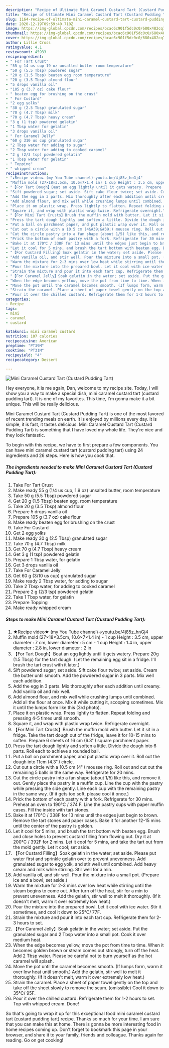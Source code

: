 ```yaml
---
description: "Recipe of Ultimate Mini Caramel Custard Tart (Custard Pudding Tart)"
title: "Recipe of Ultimate Mini Caramel Custard Tart (Custard Pudding Tart)"
slug: 1164-recipe-of-ultimate-mini-caramel-custard-tart-custard-pudding-tart
date: 2020-12-19T09:59:40.710Z
image: https://img-global.cpcdn.com/recipes/bcac6c901f5dc0c0/680x482cq70/mini-caramel-custard-tart-custard-pudding-tart-recipe-main-photo.jpg
thumbnail: https://img-global.cpcdn.com/recipes/bcac6c901f5dc0c0/680x482cq70/mini-caramel-custard-tart-custard-pudding-tart-recipe-main-photo.jpg
cover: https://img-global.cpcdn.com/recipes/bcac6c901f5dc0c0/680x482cq70/mini-caramel-custard-tart-custard-pudding-tart-recipe-main-photo.jpg
author: Lillie Cross
ratingvalue: 4.1
reviewcount: 45933
recipeingredient:
- " For Tart Crust"
- "55 g 14 us cup 19 oz unsalted butter room temperature"
- "50 g (5.5 Tbsp) powdered sugar"
- "20 g (1.5 Tbsp) beaten egg room temperature"
- "20 g (3.5 Tbsp) almond flour"
- "5 drops vanilla oil"
- "105 g (3.7 oz) cake flour"
- " beaten egg for brushing on the crust"
- " For Custard"
- "2 egg yolks"
- "30 g (2.5 Tbsp) granulated sugar"
- "70 g (4.7 Tbsp) milk"
- "70 g (4.7 Tbsp) heavy cream"
- "3 g (1 tsp) powdered gelatin"
- "1 Tbsp water for gelatin"
- "3 drops vanilla oil"
- " For Caramel Jelly"
- "60 g 310 us cup granulated sugar"
- "2 Tbsp water for adding to sugar"
- "2 Tbsp water for adding to cooked caramel"
- "2 g (2/3 tsp) powdered gelatin"
- "1 Tbsp water for gelatin"
- " Topping"
- " whipped cream"
recipeinstructions:
- "★Recipe video★ (my You Tube channel)→youtu.be/4j85z_hnGj4"
- "Muffin mold (27×18×3.5cm, 10.6×7×1.4 in) 1 cup Height : 3.5 cm, upper diameter : 7 cm, lower diameter : 5 cm 1 cup Height : 1.4 in, upper diameter : 2.8 in, lower diameter : 2 in"
- "【For Tart Dough】Beat an egg lightly until it gets watery. Prepare 20g (1.5 Tbsp) for the tart dough. (Let the remaining egg sit in a fridge. I&#39;ll brush the tart crust with it later.)"
- "Sift powdered sugar; set aside. Sift cake flour twice; set aside. Cream the butter until smooth. Add the powdered sugar in 3 parts. Mix well each addition."
- "Add the egg in 3 parts. Mix thoroughly after each addition until creamy. Add vanilla oil and mix well."
- "Add almond flour, and mix well while crushing lumps until combined. Add all the flour at once. Mix it while cutting it, scooping sometimes. Mix it until the lumps form like this (3rd photo)."
- "Place it on plastic wrap. Press lightly to flatten. Repeat folding and pressing 4-5 times until smooth."
- "Square it, and wrap with plastic wrap twice. Refrigerate overnight."
- "【For Mini Tart Crusts】Brush the muffin mold with butter. Let it sit in a fridge. Take the tart dough out of the fridge, leave it for 10-15 mins to soften. Prepare 6 sheets of 16 cm (6.3&#39;&#39;) square parchment paper."
- "Press the tart dough lightly and soften a little. Divide the dough into 6 parts. Roll each to achieve a rounded ball."
- "Put a ball on parchment paper, and put plastic wrap over it. Roll out the dough into 11cm (4.3&#39;&#39;) circle."
- "Cut out a circle with a 10.5 cm (4&#39;&#39;) mousse ring. Roll out and cut out the remaining 5 balls in the same way. Refrigerate for 20 mins."
- "Cut the circle pastry into a fan shape (about 1/5) like this, and remove it out. Gently place the pastry in a muffin cup. Line the cup with the pastry while pressing the side gently. Line each cup with the remaining pastry in the same way. (If it gets too soft, please cool it once.)"
- "Prick the bottom of each pastry with a fork. Refrigerate for 30 mins. Preheat an oven to 190℃ / 374 F. Line the pastry cups with paper muffin cases. Fill the inside with tart stones."
- "Bake it at 170℃ / 338F for 13 mins until the edges just begin to brown. Remove the tart stones and paper cases. Bake it for another 12-15 mins until the center of the pastry is golden."
- "Let it cool for 5 mins, and brush the tart bottom with beaten egg. Brush and close holes to prevent custard filling from flowing out. Dry it at 200℃ / 392F for 2 mins. Let it cool for 5 mins, and take the tart out from the mold gently. Let it cool; set aside."
- "【For Custard Filling】Soak gelatin in the water; set aside. Please put water first and sprinkle gelatin over to prevent unevenness. Add granulated sugar to egg yolk, and stir well until combined. Add heavy cream and milk while stirring. Stir well for a min."
- "Add vanilla oil, and stir well. Pour the mixture into a small pot. (Prepare ice and a bowl; set aside.)"
- "Warm the mixture for 2-3 mins over low heat while stirring until the steam begins to come out. After turn off the heat, stir for a min to prevent unevenness. Add the gelatin, stir well to melt it thoroughly. (If it doesn&#39;t melt, warm it over extremely low heat.)"
- "Pour the mixture into the prepared bowl. Let it cool with ice water. Stir it sometimes, and cool it down to 25℃/ 77F."
- "Strain the mixture and pour it into each tart cup. Refrigerate them for 2-3 hours to set."
- "【For Caramel Jelly】Soak gelatin in the water; set aside. Put the granulated sugar and 2 Tbsp water into a small pot. Cook it over medium heat."
- "When the edge becomes yellow, move the pot from time to time. When it becomes golden brown or steam comes out strongly, turn off the heat. Add 2 Tbsp water. Please be careful not to burn yourself as the hot caramel will splash."
- "Move the pot until the caramel becomes smooth. (If lumps form, warm it over low heat until smooth.) Add the gelatin, stir well to melt it thoroughly. (If it doesn&#39;t melt, warm it over extremely low heat.)"
- "Strain the caramel. Place a sheet of paper towel gently on the top and take off the sheet slowly to remove the scum. (omissible) Cool it down to 35℃/ 95F."
- "Pour it over the chilled custard. Refrigerate them for 1-2 hours to set. Top with whipped cream. Done!"
categories:
- Recipe
tags:
- mini
- caramel
- custard

katakunci: mini caramel custard 
nutrition: 107 calories
recipecuisine: American
preptime: "PT39M"
cooktime: "PT31M"
recipeyield: "4"
recipecategory: Dessert

---
```



![Mini Caramel Custard Tart (Custard Pudding Tart)](https://img-global.cpcdn.com/recipes/bcac6c901f5dc0c0/680x482cq70/mini-caramel-custard-tart-custard-pudding-tart-recipe-main-photo.jpg)

Hey everyone, it is me again, Dan, welcome to my recipe site. Today, I will show you a way to make a special dish, mini caramel custard tart (custard pudding tart). It is one of my favorites. This time, I'm gonna make it a bit unique. This will be really delicious.



Mini Caramel Custard Tart (Custard Pudding Tart) is one of the most favored of recent trending meals on earth. It is enjoyed by millions every day. It is simple, it is fast, it tastes delicious. Mini Caramel Custard Tart (Custard Pudding Tart) is something that I have loved my whole life. They're nice and they look fantastic.


To begin with this recipe, we have to first prepare a few components. You can have mini caramel custard tart (custard pudding tart) using 24 ingredients and 26 steps. Here is how you cook that.

<!--inarticleads1-->

##### The ingredients needed to make Mini Caramel Custard Tart (Custard Pudding Tart):

1. Take  For Tart Crust
1. Make ready 55 g (1/4 us cup, 1.9 oz) unsalted butter, room temperature
1. Take 50 g (5.5 Tbsp) powdered sugar
1. Get 20 g (1.5 Tbsp) beaten egg, room temperature
1. Take 20 g (3.5 Tbsp) almond flour
1. Prepare 5 drops vanilla oil
1. Prepare 105 g (3.7 oz) cake flour
1. Make ready  beaten egg for brushing on the crust
1. Take  For Custard
1. Get 2 egg yolks
1. Make ready 30 g (2.5 Tbsp) granulated sugar
1. Take 70 g (4.7 Tbsp) milk
1. Get 70 g (4.7 Tbsp) heavy cream
1. Get 3 g (1 tsp) powdered gelatin
1. Prepare 1 Tbsp water, for gelatin
1. Get 3 drops vanilla oil
1. Take  For Caramel Jelly
1. Get 60 g (3/10 us cup) granulated sugar
1. Make ready 2 Tbsp water, for adding to sugar
1. Take 2 Tbsp water, for adding to cooked caramel
1. Prepare 2 g (2/3 tsp) powdered gelatin
1. Take 1 Tbsp water, for gelatin
1. Prepare  Topping
1. Make ready  whipped cream




<!--inarticleads2-->

##### Steps to make Mini Caramel Custard Tart (Custard Pudding Tart):

1. ★Recipe video★ (my You Tube channel)→youtu.be/4j85z_hnGj4
1. Muffin mold (27×18×3.5cm, 10.6×7×1.4 in) - 1 cup Height : 3.5 cm, upper diameter : 7 cm, lower diameter : 5 cm - 1 cup Height : 1.4 in, upper diameter : 2.8 in, lower diameter : 2 in
1. 【For Tart Dough】Beat an egg lightly until it gets watery. Prepare 20g (1.5 Tbsp) for the tart dough. (Let the remaining egg sit in a fridge. I&#39;ll brush the tart crust with it later.)
1. Sift powdered sugar; set aside. Sift cake flour twice; set aside. Cream the butter until smooth. Add the powdered sugar in 3 parts. Mix well each addition.
1. Add the egg in 3 parts. Mix thoroughly after each addition until creamy. Add vanilla oil and mix well.
1. Add almond flour, and mix well while crushing lumps until combined. Add all the flour at once. Mix it while cutting it, scooping sometimes. Mix it until the lumps form like this (3rd photo).
1. Place it on plastic wrap. Press lightly to flatten. Repeat folding and pressing 4-5 times until smooth.
1. Square it, and wrap with plastic wrap twice. Refrigerate overnight.
1. 【For Mini Tart Crusts】Brush the muffin mold with butter. Let it sit in a fridge. Take the tart dough out of the fridge, leave it for 10-15 mins to soften. Prepare 6 sheets of 16 cm (6.3&#39;&#39;) square parchment paper.
1. Press the tart dough lightly and soften a little. Divide the dough into 6 parts. Roll each to achieve a rounded ball.
1. Put a ball on parchment paper, and put plastic wrap over it. Roll out the dough into 11cm (4.3&#39;&#39;) circle.
1. Cut out a circle with a 10.5 cm (4&#39;&#39;) mousse ring. Roll out and cut out the remaining 5 balls in the same way. Refrigerate for 20 mins.
1. Cut the circle pastry into a fan shape (about 1/5) like this, and remove it out. Gently place the pastry in a muffin cup. Line the cup with the pastry while pressing the side gently. Line each cup with the remaining pastry in the same way. (If it gets too soft, please cool it once.)
1. Prick the bottom of each pastry with a fork. Refrigerate for 30 mins. Preheat an oven to 190℃ / 374 F. Line the pastry cups with paper muffin cases. Fill the inside with tart stones.
1. Bake it at 170℃ / 338F for 13 mins until the edges just begin to brown. Remove the tart stones and paper cases. Bake it for another 12-15 mins until the center of the pastry is golden.
1. Let it cool for 5 mins, and brush the tart bottom with beaten egg. Brush and close holes to prevent custard filling from flowing out. Dry it at 200℃ / 392F for 2 mins. Let it cool for 5 mins, and take the tart out from the mold gently. Let it cool; set aside.
1. 【For Custard Filling】Soak gelatin in the water; set aside. Please put water first and sprinkle gelatin over to prevent unevenness. Add granulated sugar to egg yolk, and stir well until combined. Add heavy cream and milk while stirring. Stir well for a min.
1. Add vanilla oil, and stir well. Pour the mixture into a small pot. (Prepare ice and a bowl; set aside.)
1. Warm the mixture for 2-3 mins over low heat while stirring until the steam begins to come out. After turn off the heat, stir for a min to prevent unevenness. Add the gelatin, stir well to melt it thoroughly. (If it doesn&#39;t melt, warm it over extremely low heat.)
1. Pour the mixture into the prepared bowl. Let it cool with ice water. Stir it sometimes, and cool it down to 25℃/ 77F.
1. Strain the mixture and pour it into each tart cup. Refrigerate them for 2-3 hours to set.
1. 【For Caramel Jelly】Soak gelatin in the water; set aside. Put the granulated sugar and 2 Tbsp water into a small pot. Cook it over medium heat.
1. When the edge becomes yellow, move the pot from time to time. When it becomes golden brown or steam comes out strongly, turn off the heat. Add 2 Tbsp water. Please be careful not to burn yourself as the hot caramel will splash.
1. Move the pot until the caramel becomes smooth. (If lumps form, warm it over low heat until smooth.) Add the gelatin, stir well to melt it thoroughly. (If it doesn&#39;t melt, warm it over extremely low heat.)
1. Strain the caramel. Place a sheet of paper towel gently on the top and take off the sheet slowly to remove the scum. (omissible) Cool it down to 35℃/ 95F.
1. Pour it over the chilled custard. Refrigerate them for 1-2 hours to set. Top with whipped cream. Done!




So that's going to wrap it up for this exceptional food mini caramel custard tart (custard pudding tart) recipe. Thanks so much for your time. I am sure that you can make this at home. There is gonna be more interesting food in home recipes coming up. Don't forget to bookmark this page in your browser, and share it to your family, friends and colleague. Thanks again for reading. Go on get cooking!
